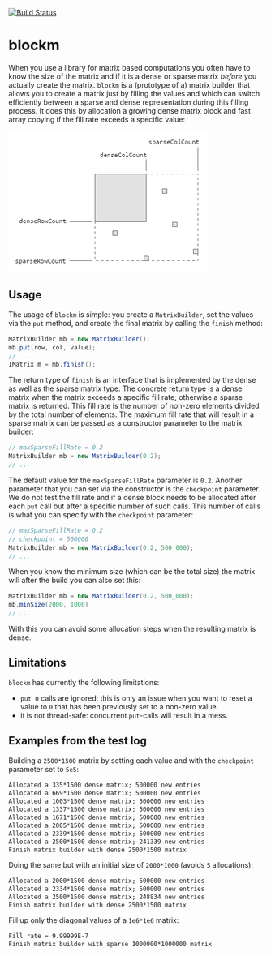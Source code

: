 [![Build Status](https://travis-ci.org/msrocka/blockm.svg?branch=master)](https://travis-ci.org/msrocka/blockm)

# blockm
When you use a library for matrix based computations you often have to know the
size of the matrix and if it is a dense or sparse matrix *before* you actually
create the matrix. `blockm` is a (prototype of a) matrix builder that allows you
to create a matrix just by filling the values and which can switch efficiently
between a sparse and dense representation during this filling process. It does
this by allocation a growing dense matrix block and fast array copying if the
fill rate exceeds a specific value:

![](blockm.png)


## Usage
The usage of `blockm` is simple: you create a `MatrixBuilder`, set the values
via the `put` method, and create the final matrix by calling the `finish`
method:

```java
MatrixBuilder mb = new MatrixBuilder();
mb.put(row, col, value);
// ...
IMatrix m = mb.finish();
```

The return type of `finish` is an interface that is implemented by the dense
as well as the sparse matrix type. The concrete return type is a dense matrix
when the matrix exceeds a specific fill rate; otherwise a sparse matrix is
returned. This fill rate is the number of non-zero elements divided by the
total number of elements. The maximum fill rate that will result in a sparse
matrix can be passed as a constructor parameter to the matrix builder:

```java
// maxSparseFillRate = 0.2
MatrixBuilder mb = new MatrixBuilder(0.2);
// ...
```

The default value for the `maxSparseFillRate` parameter is `0.2`. Another
parameter that you can set via the constructor is the `checkpoint` parameter.
We do not test the fill rate and if a dense block needs to be allocated after
each `put` call but after a specific number of such calls. This number of calls
is what you can specify with the `checkpoint` parameter:

```java
// maxSparseFillRate = 0.2
// checkpoint = 500000
MatrixBuilder mb = new MatrixBuilder(0.2, 500_000);
// ...
```

When you know the minimum size (which can be the total size) the matrix will
after the build you can also set this:

```java
MatrixBuilder mb = new MatrixBuilder(0.2, 500_000);
mb.minSize(2000, 1000)
// ...
```

With this you can avoid some allocation steps when the resulting matrix is
dense.


## Limitations
`blockm` has currently the following limitations:

* `put 0` calls are ignored: this is only an issue when you want to reset a
  value to `0` that has been previously set to a non-zero value.
* it is not thread-safe: concurrent `put`-calls will result in a mess.


## Examples from the test log
Building a `2500*1500` matrix by setting each value and with the `checkpoint`
parameter set to `5e5`:

```
Allocated a 335*1500 dense matrix; 500000 new entries
Allocated a 669*1500 dense matrix; 500000 new entries
Allocated a 1003*1500 dense matrix; 500000 new entries
Allocated a 1337*1500 dense matrix; 500000 new entries
Allocated a 1671*1500 dense matrix; 500000 new entries
Allocated a 2005*1500 dense matrix; 500000 new entries
Allocated a 2339*1500 dense matrix; 500000 new entries
Allocated a 2500*1500 dense matrix; 241339 new entries
Finish matrix builder with dense 2500*1500 matrix
```

Doing the same but with an initial size of `2000*1000` (avoids `5` allocations):

```
Allocated a 2000*1500 dense matrix; 500000 new entries
Allocated a 2334*1500 dense matrix; 500000 new entries
Allocated a 2500*1500 dense matrix; 248834 new entries
Finish matrix builder with dense 2500*1500 matrix
```

Fill up only the diagonal values of a `1e6*1e6` matrix:

```
Fill rate = 9.99999E-7
Finish matrix builder with sparse 1000000*1000000 matrix
```
